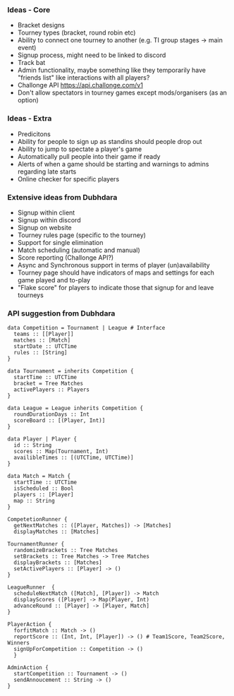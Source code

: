 ### Ideas - Core
- Bracket designs
- Tourney types (bracket, round robin etc)
- Ability to connect one tourney to another (e.g. TI group stages -> main event)
- Signup process, might need to be linked to discord
- Track bat
- Admin functionality, maybe something like they temporarily have "friends list" like interactions with all players?
- Challonge API https://api.challonge.com/v1
- Don't allow spectators in tourney games except mods/organisers (as an option)

### Ideas - Extra
- Predicitons
- Ability for people to sign up as standins should people drop out
- Ability to jump to spectate a player's game
- Automatically pull people into their game if ready
- Alerts of when a game should be starting and warnings to admins regarding late starts
- Online checker for specific players

### Extensive ideas from Dubhdara
- Signup within client
- Signup within discord
- Signup on website
- Tourney rules page (specific to the tourney)
- Support for single elimination
- Match scheduling (automatic and manual)
- Score reporting (Challonge API?)
- Async and Synchronous support in terms of player (un)availability
- Tourney page should have indicators of maps and settings for each game played and to-play
- "Flake score" for players to indicate those that signup for and leave tourneys

### API suggestion from Dubhdara
```
data Competition = Tournament | League # Interface
  teams :: [[Player]]
  matches :: [Match]
  startDate :: UTCTime
  rules :: [String]
}

data Tournament = inherits Competition {
  startTime :: UTCTime
  bracket = Tree Matches
  activePlayers :: Players
}

data League = League inherits Competition {
  roundDurationDays :: Int
  scoreBoard :: [(Player, Int)]
} 

data Player | Player {
  id :: String
  scores :: Map(Tournament, Int)
  availibleTimes :: [(UTCTime, UTCTime)]
}

data Match = Match {
  startTime :: UTCTime
  isScheduled :: Bool
  players :: [Player]
  map :: String
}

CompetetionRunner {
  getNextMatches :: ([Player, Matches]) -> [Matches]
  displayMatches :: [Matches]

TournamentRunner {
  randomizeBrackets :: Tree Matches
  setBrackets :: Tree Matches -> Tree Matches
  displayBrackets :: [Matches]
  setActivePlayers :: [Player] -> ()
}

LeagueRunner  {
  scheduleNextMatch ([Match], [Player]) -> Match
  displayScores ([Player] -> Map(Player, Int)
  advanceRound :: [Player] -> [Player, Match]
}

PlayerAction {
  forfitMatch :: Match -> ()
  reportScore :: (Int, Int, [Player]) -> () # Team1Score, Team2Score, Winners
  signUpForCompetition :: Competition -> ()
  }

AdminAction {
  startCompetition :: Tournament -> ()
  sendAnnoucement :: String -> ()
}
```
